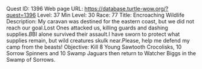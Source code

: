 Quest ID: 1396
Web page URL: https://database.turtle-wow.org/?quest=1396
Level: 37
Min Level: 30
Race: 77
Title: Encroaching Wildlife
Description: My caravan was destined for the eastern coast, but we did not reach our goal.Lost Ones attacked us, killing guards and dashing supplies.$B$BI alone survived their assault.I have sworn to protect what supplies remain, but wild creatures skulk near.Please, help me defend my camp from the beasts!
Objective: Kill 8 Young Sawtooth Crocolisks, 10 Sorrow Spinners and 10 Swamp Jaguars then return to Watcher Biggs in the Swamp of Sorrows.
